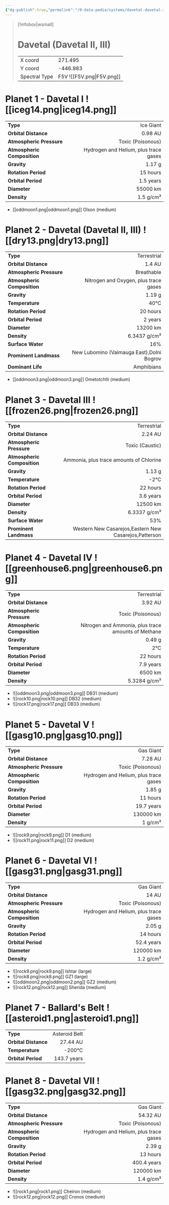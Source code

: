 ```yaml
---
{"dg-publish":true,"permalink":"/9-data-pedia/systems/davetal-davetal-ii-iii/"}
---
```


> [!infobox|wsmall]
> # Davetal (Davetal II, III)
> | | |
> | - | - |
> | X coord | 271.495 |
> | Y coord| -446.983 |
> | Spectral Type | F5V ![[F5V.png\|F5V.png]] |

# Planet 1 - Davetal I ![[iceg14.png\|iceg14.png]]
|                             |                           |
| --------------------------- | -------------------------:|
| **Type**                    |             Ice Giant |
| **Orbital Distance**        |   0.98 AU |
| **Atmospheric Pressure**    |       Toxic (Poisonous) |
| **Atmospheric Composition** |      Hydrogen and Helium, plus trace gases |
| **Gravity**                 |        1.17 g |
| **Rotation Period**         |  15 hours |
| **Orbital Period** | 1.5 years |
| **Diameter**                |      55000 km | 
| **Density**                 |    1.5 g/cm³ |



- [[oddmoon1.png\|oddmoon1.png]] Olson (medium)

# Planet 2 - Davetal (Davetal II, III) ![[dry13.png\|dry13.png]]
|                             |                           |
| --------------------------- | -------------------------:|
| **Type**                    |             Terrestrial |
| **Orbital Distance**        |   1.4 AU |
| **Atmospheric Pressure**    |       Breathable |
| **Atmospheric Composition** |      Nitrogen and Oxygen, plus trace gases |
| **Gravity**                 |        1.19 g |
| **Temperature**             |    40°C |
| **Rotation Period**         |  20 hours |
| **Orbital Period** | 2 years |
| **Diameter**                |      13200 km | 
| **Density**                 |    6.3437 g/cm³ |
| **Surface Water**           |           16% | 
| **Prominent Landmass**      |         New Lubomino (Vaimauga East),Dolni Bogrov | 
| **Dominant Life**           |         Amphibians |



- [[oddmoon3.png\|oddmoon3.png]] Ometotchtli (medium)

# Planet 3 - Davetal III ![[frozen26.png\|frozen26.png]]
|                             |                           |
| --------------------------- | -------------------------:|
| **Type**                    |             Terrestrial |
| **Orbital Distance**        |   2.24 AU |
| **Atmospheric Pressure**    |       Toxic (Caustic) |
| **Atmospheric Composition** |      Ammonia, plus trace amounts of Chlorine |
| **Gravity**                 |        1.13 g |
| **Temperature**             |    -2°C |
| **Rotation Period**         |  22 hours |
| **Orbital Period** | 3.6 years |
| **Diameter**                |      12500 km | 
| **Density**                 |    6.3337 g/cm³ |
| **Surface Water**           |           53% | 
| **Prominent Landmass**      |         Western New Casarejos,Eastern New Casarejos,Patterson | 





# Planet 4 - Davetal IV ![[greenhouse6.png\|greenhouse6.png]]
|                             |                           |
| --------------------------- | -------------------------:|
| **Type**                    |             Terrestrial |
| **Orbital Distance**        |   3.92 AU |
| **Atmospheric Pressure**    |       Toxic (Poisonous) |
| **Atmospheric Composition** |      Nitrogen and Ammonia, plus trace amounts of Methane |
| **Gravity**                 |        0.49 g |
| **Temperature**             |    2°C |
| **Rotation Period**         |  22 hours |
| **Orbital Period** | 7.9 years |
| **Diameter**                |      6500 km | 
| **Density**                 |    5.3284 g/cm³ |



- ![[oddmoon3.png\|oddmoon3.png]] DB31 (medium)
- ![[rock10.png\|rock10.png]] DB32 (medium)
- ![[rock17.png\|rock17.png]] DB33 (medium)


# Planet 5 - Davetal V ![[gasg10.png\|gasg10.png]]
|                             |                           |
| --------------------------- | -------------------------:|
| **Type**                    |             Gas Giant |
| **Orbital Distance**        |   7.28 AU |
| **Atmospheric Pressure**    |       Toxic (Poisonous) |
| **Atmospheric Composition** |      Hydrogen and Helium, plus trace gases |
| **Gravity**                 |        1.85 g |
| **Rotation Period**         |  11 hours |
| **Orbital Period** | 19.7 years |
| **Diameter**                |      130000 km | 
| **Density**                 |    1 g/cm³ |



- ![[rock9.png\|rock9.png]] D1 (medium)
- ![[rock11.png\|rock11.png]] D2 (medium)


# Planet 6 - Davetal VI ![[gasg31.png\|gasg31.png]]
|                             |                           |
| --------------------------- | -------------------------:|
| **Type**                    |             Gas Giant |
| **Orbital Distance**        |   14 AU |
| **Atmospheric Pressure**    |       Toxic (Poisonous) |
| **Atmospheric Composition** |      Hydrogen and Helium, plus trace gases |
| **Gravity**                 |        2.05 g |
| **Rotation Period**         |  14 hours |
| **Orbital Period** | 52.4 years |
| **Diameter**                |      120000 km | 
| **Density**                 |    1.2 g/cm³ |



- ![[rock9.png\|rock9.png]] Ishtar (large)
- ![[rock8.png\|rock8.png]] GZ1 (large)
- ![[oddmoon2.png\|oddmoon2.png]] GZ2 (medium)
- ![[rock12.png\|rock12.png]] Sherida (medium)


# Planet 7 - Ballard's Belt ![[asteroid1.png\|asteroid1.png]]
|                             |                           |
| --------------------------- | -------------------------:|
| **Type**                    |             Asteroid Belt |
| **Orbital Distance**        |   27.44 AU |
| **Temperature**             |    -200°C |
| **Orbital Period** | 143.7 years |





# Planet 8 - Davetal VII ![[gasg32.png\|gasg32.png]]
|                             |                           |
| --------------------------- | -------------------------:|
| **Type**                    |             Gas Giant |
| **Orbital Distance**        |   54.32 AU |
| **Atmospheric Pressure**    |       Toxic (Poisonous) |
| **Atmospheric Composition** |      Hydrogen and Helium, plus trace gases |
| **Gravity**                 |        2.39 g |
| **Rotation Period**         |  13 hours |
| **Orbital Period** | 400.4 years |
| **Diameter**                |      120000 km | 
| **Density**                 |    1.4 g/cm³ |



- ![[rock1.png\|rock1.png]] Cheiron (medium)
- ![[rock12.png\|rock12.png]] Cronos (medium)


